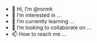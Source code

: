 - 👋 Hi, I’m @rormk
- 👀 I’m interested in ...
- 🌱 I’m currently learning ...
- 💞️ I’m looking to collaborate on ...
- 📫 How to reach me ...

<!---
rormk/rormk is a ✨ special ✨ repository because its `README.md` (this file) appears on your GitHub profile.
You can click the Preview link to take a look at your changes.
--->
